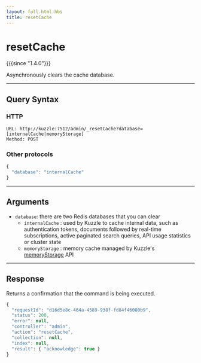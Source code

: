 ```yaml
---
layout: full.html.hbs
title: resetCache
---
```


# resetCache

{{{since "1.4.0"}}}

Asynchronously clears the cache database.

---

## Query Syntax

### HTTP

```http
URL: http://kuzzle:7512/admin/_resetCache?database=[internalCache|memoryStorage]
Method: POST
```

### Other protocols

```js
{
  "database": "internalCache"
}
```

---

## Arguments

- `database`: there are two Redis databases that you can clear
  - `internalCache` : used by Kuzzle to cache internal data, such as authentication tokens, documents followed by real-time subscriptions, active paginated search queries, API usage statistics or cluster state
  - `memoryStorage` : memory cache managed by Kuzzle's [memoryStorage](/api/1/controller-memory-storage/) API

---

## Response

Returns a confirmation that the command is being executed.

```js
{
  "requestId": "d16d5e8c-464a-4589-938f-fd84f46080b9",
  "status": 200,
  "error": null,
  "controller": "admin",
  "action": "resetCache",
  "collection": null,
  "index": null,
  "result": { "acknowledge": true }
}
```

